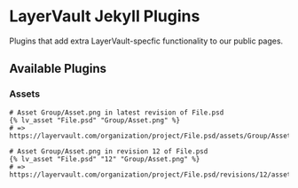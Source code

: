 # LayerVault Jekyll Plugins

Plugins that add extra LayerVault-specfic functionality to our public pages.

## Available Plugins

### Assets

``` liquid
# Asset Group/Asset.png in latest revision of File.psd
{% lv_asset "File.psd" "Group/Asset.png" %}
# => https://layervault.com/organization/project/File.psd/assets/Group/Asset.png`

# Asset Group/Asset.png in revision 12 of File.psd
{% lv_asset "File.psd" "12" "Group/Asset.png" %}
# => https://layervault.com/organization/project/File.psd/revisions/12/assets/Group/Asset.png
```

